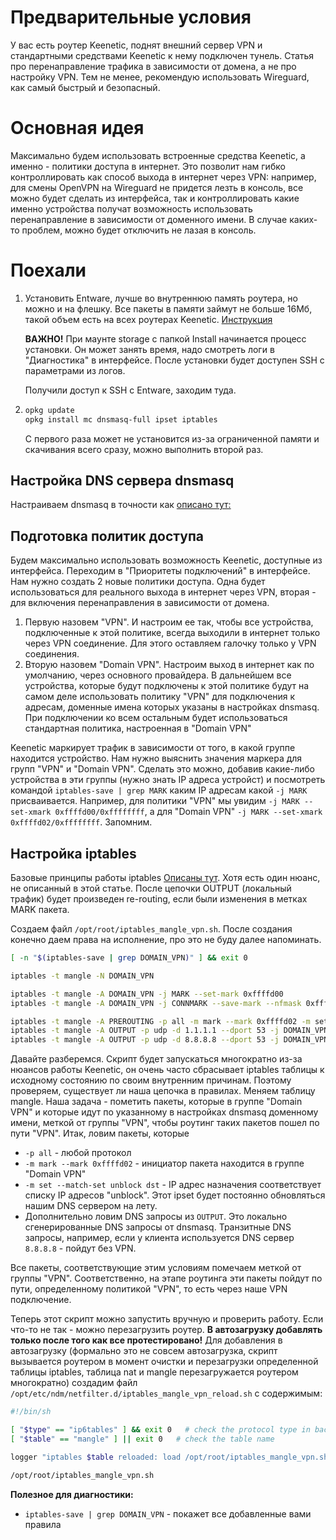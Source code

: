 # Предварительные условия
У вас есть роутер Keenetic, поднят внешний сервер VPN и стандартными средствами Keenetic к нему подключен тунель. Статья про перенаправление трафика в зависимости от домена, а не про настройку VPN. Тем не менее, рекомендую использовать Wireguard, как самый быстрый и безопасный.

# Основная идея
Максимально будем использовать встроенные средства Keenetic, а именно - политики доступа в интернет. Это позволит нам гибко контроллировать как способ выхода в интернет через VPN: например, для смены OpenVPN на Wireguard не придется лезть в консоль, все можно будет сделать из интерфейса, так и контроллировать какие именно устройства получат возможность использовать перенаправление в зависимости от доменного имени. В случае каких-то проблем, можно будет отключить не лазая в консоль.

# Поехали
1. Установить Entware, лучше во внутреннюю память роутера, но можно и на флешку. Все пакеты в памяти займут не больше 16Мб, такой объем есть на всех роутерах Keenetic.
[Инструкция](https://help.keenetic.com/hc/ru/articles/360021888880-%D0%A3%D1%81%D1%82%D0%B0%D0%BD%D0%BE%D0%B2%D0%BA%D0%B0-OPKG-Entware-%D0%BD%D0%B0-%D0%B2%D1%81%D1%82%D1%80%D0%BE%D0%B5%D0%BD%D0%BD%D1%83%D1%8E-%D0%BF%D0%B0%D0%BC%D1%8F%D1%82%D1%8C-%D1%80%D0%BE%D1%83%D1%82%D0%B5%D1%80%D0%B0)

   **ВАЖНО!** При маунте storage с папкой Install начинается процесс установки. Он может занять время, надо смотреть логи в "Диагностика" в интерфейсе. После установки будет доступен SSH с параметрами из логов.

   Получили доступ к SSH с Entware, заходим туда.

2. 
   ```bash
   opkg update
   opkg install mc dnsmasq-full ipset iptables
   ```

   С первого раза может не установится из-за ограниченной памяти и скачивания всего сразу, можно выполнить второй раз.
   
## Настройка DNS сервера dnsmasq
Настраиваем dnsmasq в точности как [описано тут:](SHADOWSOCKS_TCP.md#настройка-dns-сервера-dnsmasq)

## Подготовка политик доступа
Будем максимально использовать возможность Keenetic, доступные из интерфейса. Переходим в "Приоритеты подключений" в интерфейсе. Нам нужно создать 2 новые политики доступа. Одна будет использоваться для реального выхода в интернет через VPN, вторая - для включения перенаправления в зависимости от домена. 
1. Первую назовем "VPN". И настроим ее так, чтобы все устройства, подключенные к этой политике, всегда выходили в интернет только через VPN соединение. Для этого оставляем галочку только у VPN соединения.
2. Вторую назовем "Domain VPN". Настроим выход в интернет как по умолчанию, через основного провайдера. В дальнейшем все устройства, которые будут подключены к этой политике будут на самом деле использовать политику "VPN" для подключения к адресам, доменные имена которых указаны в настройках dnsmasq. При подключении ко всем остальным будет использоваться стандартная политика, настроенная в "Domain VPN"

Keenetic маркирует трафик в зависимости от того, в какой группе находится устройство. Нам нужно выяснить значения маркера для групп "VPN" и "Domain VPN". Сделать это можно, добавив какие-либо устройства в эти группы (нужно знать IP адреса устройст) и посмотреть командой `iptables-save | grep MARK` каким IP адресам какой `-j MARK` присваивается. Например, для политики "VPN" мы увидим `-j MARK --set-xmark 0xffffd00/0xffffffff`, а для "Domain VPN" `-j MARK --set-xmark 0xffffd02/0xffffffff`. Запомним.

## Настройка iptables
Базовые принципы работы iptables [Описаны тут](https://interface31.ru/tech_it/2020/02/osnovy-iptables-dlya-nachinayushhih-chast-1.html). Хотя есть один нюанс, не описанный в этой статье. После цепочки OUTPUT (локальный трафик) будет произведен re-routing, если были изменения в метках MARK пакета.

Создаем файл `/opt/root/iptables_mangle_vpn.sh`. После создания конечно даем права на исполнение, про это не буду далее напоминать.
```bash
[ -n "$(iptables-save | grep DOMAIN_VPN)" ] && exit 0

iptables -t mangle -N DOMAIN_VPN

iptables -t mangle -A DOMAIN_VPN -j MARK --set-mark 0xffffd00
iptables -t mangle -A DOMAIN_VPN -j CONNMARK --save-mark --nfmask 0xffffffff --ctmask 0xffffffff

iptables -t mangle -A PREROUTING -p all -m mark --mark 0xffffd02 -m set --match-set unblock dst -j DOMAIN_VPN
iptables -t mangle -A OUTPUT -p udp -d 1.1.1.1 --dport 53 -j DOMAIN_VPN
iptables -t mangle -A OUTPUT -p udp -d 8.8.8.8 --dport 53 -j DOMAIN_VPN
```
Давайте разберемся. Скрипт будет запускаться многократно из-за нюансов работы Keenetic, он очень часто сбрасывает iptables таблицы к исходному состоянию по своим внутренним причинам. Поэтому проверяем, существует ли наша цепочка в правилах. Меняем таблицу mangle. Наша задача - пометить пакеты, которые в группе "Domain VPN" и которые идут по указанному в настройках dnsmasq доменному имени, меткой от группы "VPN", чтобы роутинг таких пакетов пошел по пути "VPN". Итак, ловим пакеты, которые
* `-p all` - любой протокол
* `-m mark --mark 0xffffd02` - инициатор пакета находится в группе "Domain VPN"
* `-m set --match-set unblock dst` - IP адрес назначения соответствует списку IP адресов "unblock". Этот ipset будет постоянно обновляться нашим DNS сервером на лету.
* Дополнительно ловим DNS запросы из `OUTPUT`. Это локально сгенерированные DNS запросы от dnsmasq. Транзитные DNS запросы, например, если у клиента используется DNS сервер `8.8.8.8` - пойдут без VPN.

Все пакеты, соответствующие этим условиям помечаем меткой от группы "VPN". Соответственно, на этапе роутинга эти пакеты пойдут по пути, определенному политикой "VPN", то есть через наше VPN подключение.

Теперь этот скрипт можно запустить вручную и проверить работу. Если что-то не так - можно перезагрузить роутер. **В автозагрузку добавлять только после того как все протестировано!** Для добавления в автозагрузку (формально это не совсем автозагрузка, скрипт вызывается роутером в момент очистки и перезагрузки определенной таблицы iptables, таблица nat и mangle перезагружается роутером многократно) создадим файл `/opt/etc/ndm/netfilter.d/iptables_mangle_vpn_reload.sh` с содержимым:
```bash
#!/bin/sh

[ "$type" == "ip6tables" ] && exit 0   # check the protocol type in backward-compatible way
[ "$table" == "mangle" ] || exit 0   # check the table name

logger "iptables $table reloaded: load /opt/root/iptables_mangle_vpn.sh"

/opt/root/iptables_mangle_vpn.sh
```

**Полезное для диагностики:**
- `iptables-save | grep DOMAIN_VPN` - покажет все добавленные вами правила
